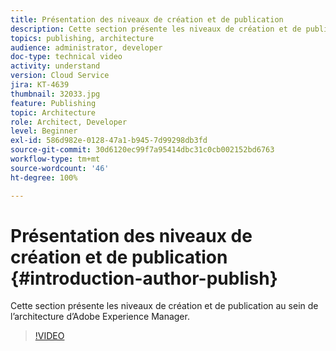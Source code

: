 ```yaml
---
title: Présentation des niveaux de création et de publication
description: Cette section présente les niveaux de création et de publication au sein de l’architecture d’Adobe Experience Manager.
topics: publishing, architecture
audience: administrator, developer
doc-type: technical video
activity: understand
version: Cloud Service
jira: KT-4639
thumbnail: 32033.jpg
feature: Publishing
topic: Architecture
role: Architect, Developer
level: Beginner
exl-id: 586d982e-0128-47a1-b945-7d99298db3fd
source-git-commit: 30d6120ec99f7a95414dbc31c0cb002152bd6763
workflow-type: tm+mt
source-wordcount: '46'
ht-degree: 100%

---
```


# Présentation des niveaux de création et de publication {#introduction-author-publish}

Cette section présente les niveaux de création et de publication au sein de l’architecture d’Adobe Experience Manager.

>[!VIDEO](https://video.tv.adobe.com/v/32033?quality=12&learn=on)

